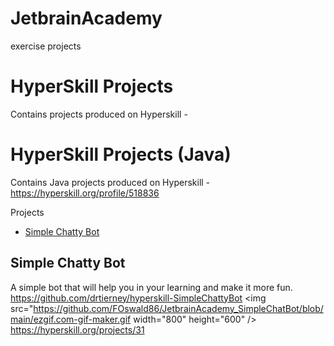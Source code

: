 # JetbrainAcademy
exercise projects


# HyperSkill Projects
Contains projects produced on Hyperskill -  
# HyperSkill Projects (Java)
Contains Java projects produced on Hyperskill -  
https://hyperskill.org/profile/518836

<!-- START doctoc generated TOC please keep comment here to allow auto update -->
<!-- DON'T EDIT THIS SECTION, INSTEAD RE-RUN doctoc TO UPDATE -->

Projects

- [Simple Chatty Bot](#simple-chatty-bot)

<!-- END doctoc generated TOC please keep comment here to allow auto update -->

## Simple Chatty Bot
A simple bot that will help you in your learning and make it more fun.    
https://github.com/drtierney/hyperskill-SimpleChattyBot
<img src="https://github.com/FOswald86/JetbrainAcademy_SimpleChatBot/blob/main/ezgif.com-gif-maker.gif width="800" height="600" />  
https://hyperskill.org/projects/31
